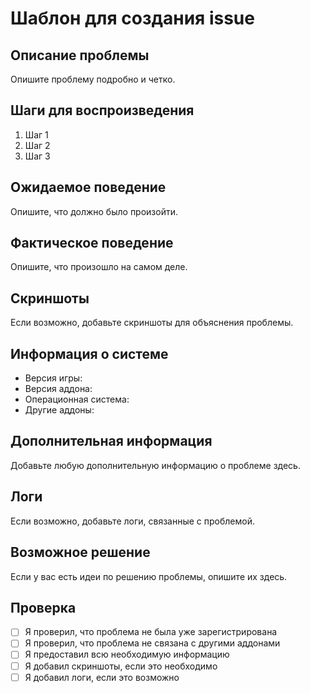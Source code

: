 # Шаблон для создания issue

## Описание проблемы
Опишите проблему подробно и четко.

## Шаги для воспроизведения
1. Шаг 1
2. Шаг 2
3. Шаг 3

## Ожидаемое поведение
Опишите, что должно было произойти.

## Фактическое поведение
Опишите, что произошло на самом деле.

## Скриншоты
Если возможно, добавьте скриншоты для объяснения проблемы.

## Информация о системе
- Версия игры: 
- Версия аддона: 
- Операционная система: 
- Другие аддоны: 

## Дополнительная информация
Добавьте любую дополнительную информацию о проблеме здесь.

## Логи
Если возможно, добавьте логи, связанные с проблемой.

## Возможное решение
Если у вас есть идеи по решению проблемы, опишите их здесь.

## Проверка
- [ ] Я проверил, что проблема не была уже зарегистрирована
- [ ] Я проверил, что проблема не связана с другими аддонами
- [ ] Я предоставил всю необходимую информацию
- [ ] Я добавил скриншоты, если это необходимо
- [ ] Я добавил логи, если это возможно 